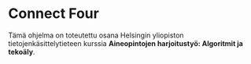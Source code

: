 # Connect Four

Tämä ohjelma on toteutettu osana Helsingin yliopiston tietojenkäsittelytieteen kurssia **Aineopintojen harjoitustyö: Algoritmit ja tekoäly**.
